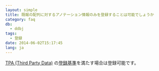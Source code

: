 ```yaml
---
layout: simple
title: 既報の配列に対するアノテーション情報のみを登録することは可能でしょうか
category: faq
db:
  - ddbj
tags: 
  - 登録
date: 2014-06-02T15:17:45
lang: ja
---
```


[TPA (Third Party Data)](/ddbj/tpa.html) の[登録基準](/ddbj/tpa-table-e.html)を満たす場合は登録可能です。